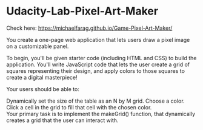 # Udacity-Lab-Pixel-Art-Maker

Check here: https://michaelfarag.github.io/Game-Pixel-Art-Maker/

You create a one-page web application that lets users draw a pixel image on a customizable panel.

To begin, you'll be given starter code (including HTML and CSS) to build the application. You'll write JavaScript code that lets the user create a grid of squares representing their design, and apply colors to those squares to create a digital masterpiece!

Your users should be able to:

Dynamically set the size of the table as an N by M grid.
Choose a color.<br>
Click a cell in the grid to fill that cell with the chosen color.<br>
Your primary task is to implement the makeGrid() function, that dynamically creates a grid that the user can interact with.

